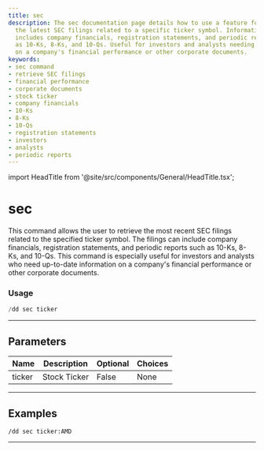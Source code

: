 ```yaml
---
title: sec
description: The sec documentation page details how to use a feature for retrieving
  the latest SEC filings related to a specific ticker symbol. Information available
  includes company financials, registration statements, and periodic reports such
  as 10-Ks, 8-Ks, and 10-Qs. Useful for investors and analysts needing current data
  on a company's financial performance or other corporate documents.
keywords:
- sec command
- retrieve SEC filings
- financial performance
- corporate documents
- stock ticker
- company financials
- 10-Ks
- 8-Ks
- 10-Qs
- registration statements
- investors
- analysts
- periodic reports
---
```


import HeadTitle from '@site/src/components/General/HeadTitle.tsx';

<HeadTitle title="sec - Duedilligence - Discord - Reference | OpenBB Bot Docs" />

# sec

This command allows the user to retrieve the most recent SEC filings related to the specified ticker symbol. The filings can include company financials, registration statements, and periodic reports such as 10-Ks, 8-Ks, and 10-Qs. This command is especially useful for investors and analysts who need up-to-date information on a company's financial performance or other corporate documents.

### Usage

```python wordwrap
/dd sec ticker
```

---

## Parameters

| Name | Description | Optional | Choices |
| ---- | ----------- | -------- | ------- |
| ticker | Stock Ticker | False | None |


---

## Examples

```
/dd sec ticker:AMD
```
---
